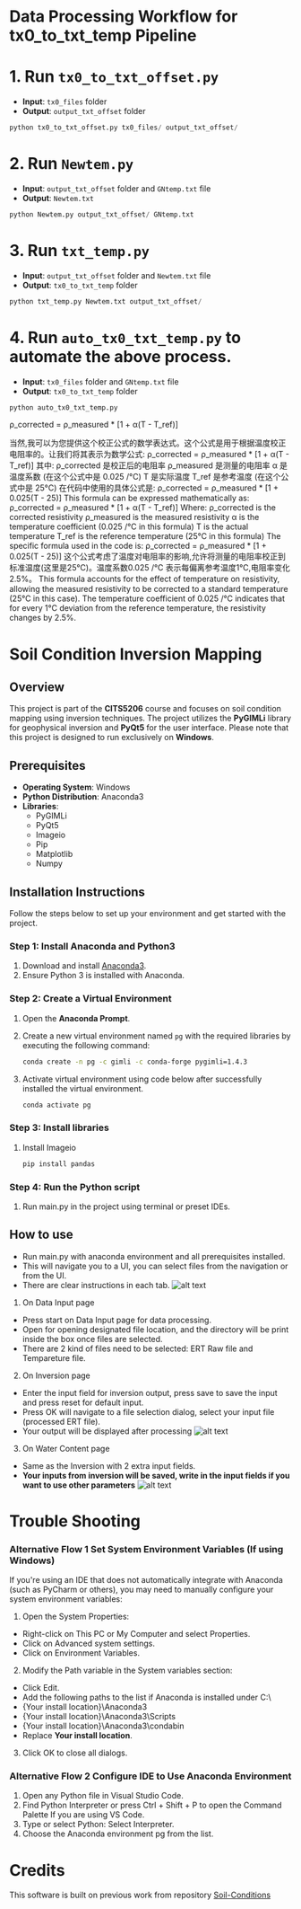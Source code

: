 # Data Processing Workflow for tx0_to_txt_temp Pipeline

# 1. Run ```tx0_to_txt_offset.py```

   - **Input**: `tx0_files` folder
   - **Output**: `output_txt_offset` folder

```python
python tx0_to_txt_offset.py tx0_files/ output_txt_offset/

```

# 2. Run ```Newtem.py```


   - **Input**: `output_txt_offset` folder and `GNtemp.txt` file
   - **Output**: `Newtem.txt` 

```python
python Newtem.py output_txt_offset/ GNtemp.txt

```


# 3. Run ```txt_temp.py```

   - **Input**: `output_txt_offset` folder and `Newtem.txt` file
   - **Output**: `tx0_to_txt_temp` folder

```python
python txt_temp.py Newtem.txt output_txt_offset/ 
```

# 4. Run ```auto_tx0_txt_temp.py``` to automate the above process.

   - **Input**: `tx0_files` folder and  `GNtemp.txt` file
   - **Output**: `tx0_to_txt_temp` folder

```python
python auto_tx0_txt_temp.py
```


ρ_corrected = ρ_measured * [1 + α(T - T_ref)]

当然,我可以为您提供这个校正公式的数学表达式。这个公式是用于根据温度校正电阻率的。让我们将其表示为数学公式:
ρ_corrected = ρ_measured * [1 + α(T - T_ref)]
其中:
ρ_corrected 是校正后的电阻率
ρ_measured 是测量的电阻率
α 是温度系数 (在这个公式中是 0.025 /°C)
T 是实际温度
T_ref 是参考温度 (在这个公式中是 25°C)
在代码中使用的具体公式是:
ρ_corrected = ρ_measured * [1 + 0.025(T - 25)]
This formula can be expressed mathematically as:
ρ_corrected = ρ_measured * [1 + α(T - T_ref)]
Where:
ρ_corrected is the corrected resistivity
ρ_measured is the measured resistivity
α is the temperature coefficient (0.025 /°C in this formula)
T is the actual temperature
T_ref is the reference temperature (25°C in this formula)
The specific formula used in the code is:
ρ_corrected = ρ_measured * [1 + 0.025(T - 25)]
这个公式考虑了温度对电阻率的影响,允许将测量的电阻率校正到标准温度(这里是25°C)。温度系数0.025 /°C 表示每偏离参考温度1°C,电阻率变化2.5%。
This formula accounts for the effect of temperature on resistivity, allowing the measured resistivity to be corrected to a standard temperature (25°C in this case). The temperature coefficient of 0.025 /°C indicates that for every 1°C deviation from the reference temperature, the resistivity changes by 2.5%.
# Soil Condition Inversion Mapping 

## Overview 

This project is part of the **CITS5206** course and focuses on soil condition mapping using inversion techniques. The project utilizes the **PyGIMLi** library for geophysical inversion and **PyQt5** for the user interface. Please note that this project is designed to run exclusively on **Windows**.

## Prerequisites <!-- This is a subheading -->

- **Operating System**: Windows 
- **Python Distribution**: Anaconda3
- **Libraries**: 
  - PyGIMLi 
  - PyQt5
  - Imageio
  - Pip
  - Matplotlib
  - Numpy

## Installation Instructions 

Follow the steps below to set up your environment and get started with the project.

### Step 1: Install Anaconda and Python3

1. Download and install [Anaconda3](https://www.anaconda.com/products/distribution#download-section). <!-- This is a numbered list -->
2. Ensure Python 3 is installed with Anaconda.

### Step 2: Create a Virtual Environment

1. Open the **Anaconda Prompt**.
2. Create a new virtual environment named `pg` with the required libraries by executing the following command:

   ```bash
   conda create -n pg -c gimli -c conda-forge pygimli=1.4.3
3. Activate virtual environment using code below after successfully installed the virtual environment.
   
    ```bash
   conda activate pg

### Step 3: Install libraries

1. Install Imageio
    ```bash
   pip install pandas
   
### Step 4: Run the Python script

1.  Run main.py in the project using terminal or preset IDEs.

## How to use
- Run main.py with anaconda environment and all prerequisites installed.
- This will navigate you to a UI, you can select files from the navigation or from the UI.
- There are clear instructions in each tab.
![alt text](docs/screenshots/Overview_UI.png)
1. On Data Input page
- Press start on Data Input page for data processing.
- Open for opening designated file location, and the directory will be print inside the box once files are selected.
- There are 2 kind of files need to be selected: ERT Raw file and Tempareture file.
2. On Inversion page
- Enter the input field for inversion output, press save to save the input and press reset for default input.
- Press OK will navigate to a file selection dialog, select your input file (processed ERT file).
- Your output will be displayed after processing
![alt text](docs/screenshots/Inversion_UI.png)
3. On Water Content page 
- Same as the Inversion with 2 extra input fields.
- **Your inputs from inversion will be saved, write in the input fields if you want to use other parameters**
![alt text](docs/screenshots/WaterContentUI.png)

# Trouble Shooting

### Alternative Flow 1 Set System Environment Variables (If using Windows)
If you're using an IDE that does not automatically integrate with Anaconda (such as PyCharm or others), you may need to manually configure your system environment variables:
1. Open the System Properties:
- Right-click on This PC or My Computer and select Properties.
- Click on Advanced system settings.
- Click on Environment Variables.
2. Modify the Path variable in the System variables section:
- Click Edit.
- Add the following paths to the list if Anaconda is installed under C:\
- {Your install location}\Anaconda3
- {Your install location}\Anaconda3\Scripts
- {Your install location}\Anaconda3\condabin
- Replace **Your install location**.
3. Click OK to close all dialogs.

### Alternative Flow 2 Configure IDE to Use Anaconda Environment
1. Open any Python file in Visual Studio Code.
2. Find Python Interpreter or press Ctrl + Shift + P to open the Command Palette If you are using VS Code.
3. Type or select Python: Select Interpreter.
4. Choose the Anaconda environment pg from the list.

# Credits
This software is built on previous work from repository [Soil-Conditions](https://github.com/wintelestr/Soil-Conditions)
